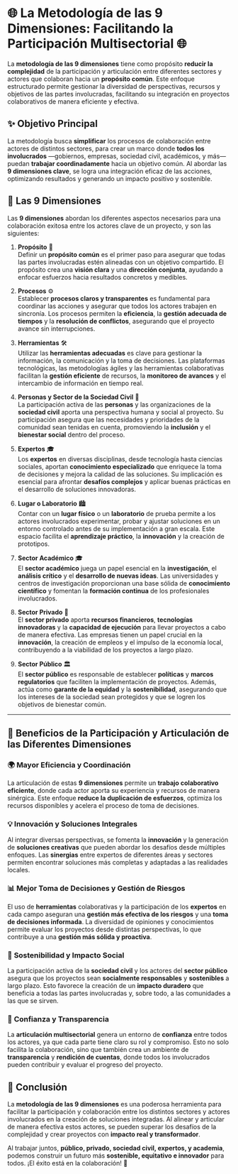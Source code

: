 # 🌐 **La Metodología de las 9 Dimensiones: Facilitando la Participación Multisectorial** 🌐

La **metodología de las 9 dimensiones** tiene como propósito **reducir la complejidad** de la participación y articulación entre diferentes sectores y actores que colaboran hacia un **propósito común**. Este enfoque estructurado permite gestionar la diversidad de perspectivas, recursos y objetivos de las partes involucradas, facilitando su integración en proyectos colaborativos de manera eficiente y efectiva.

## ✨ **Objetivo Principal**  
La metodología busca **simplificar** los procesos de colaboración entre actores de distintos sectores, para crear un marco donde **todos los involucrados** —gobiernos, empresas, sociedad civil, académicos, y más— puedan **trabajar coordinadamente** hacia un objetivo común. Al abordar las **9 dimensiones clave**, se logra una integración eficaz de las acciones, optimizando resultados y generando un impacto positivo y sostenible.

## 🔄 **Las 9 Dimensiones**  
Las **9 dimensiones** abordan los diferentes aspectos necesarios para una colaboración exitosa entre los actores clave de un proyecto, y son las siguientes:

1. **Propósito** 🎯  
   Definir un **propósito común** es el primer paso para asegurar que todas las partes involucradas estén alineadas con un objetivo compartido. El propósito crea una **visión clara** y una **dirección conjunta**, ayudando a enfocar esfuerzos hacia resultados concretos y medibles.

2. **Procesos** ⚙️  
   Establecer **procesos claros y transparentes** es fundamental para coordinar las acciones y asegurar que todos los actores trabajen en sincronía. Los procesos permiten la **eficiencia**, la **gestión adecuada de tiempos** y la **resolución de conflictos**, asegurando que el proyecto avance sin interrupciones.

3. **Herramientas** 🛠️  
   Utilizar las **herramientas adecuadas** es clave para gestionar la información, la comunicación y la toma de decisiones. Las plataformas tecnológicas, las metodologías ágiles y las herramientas colaborativas facilitan la **gestión eficiente** de recursos, la **monitoreo de avances** y el intercambio de información en tiempo real.

4. **Personas y Sector de la Sociedad Civil** 🤝  
   La participación activa de las **personas** y las organizaciones de la **sociedad civil** aporta una perspectiva humana y social al proyecto. Su participación asegura que las necesidades y prioridades de la comunidad sean tenidas en cuenta, promoviendo la **inclusión** y el **bienestar social** dentro del proceso.

5. **Expertos** 🎓  
   Los **expertos** en diversas disciplinas, desde tecnología hasta ciencias sociales, aportan **conocimiento especializado** que enriquece la toma de decisiones y mejora la calidad de las soluciones. Su implicación es esencial para afrontar **desafíos complejos** y aplicar buenas prácticas en el desarrollo de soluciones innovadoras.

6. **Lugar o Laboratorio** 🏙️  
   Contar con un **lugar físico** o un **laboratorio** de prueba permite a los actores involucrados experimentar, probar y ajustar soluciones en un entorno controlado antes de su implementación a gran escala. Este espacio facilita el **aprendizaje práctico**, la **innovación** y la creación de prototipos.

7. **Sector Académico** 🎓  
   El **sector académico** juega un papel esencial en la **investigación**, el **análisis crítico** y el **desarrollo de nuevas ideas**. Las universidades y centros de investigación proporcionan una base sólida de **conocimiento científico** y fomentan la **formación continua** de los profesionales involucrados.

8. **Sector Privado** 💼  
   El **sector privado** aporta **recursos financieros**, **tecnologías innovadoras** y la **capacidad de ejecución** para llevar proyectos a cabo de manera efectiva. Las empresas tienen un papel crucial en la **innovación**, la creación de empleos y el impulso de la economía local, contribuyendo a la viabilidad de los proyectos a largo plazo.

9. **Sector Público** 🏛️  
   El **sector público** es responsable de establecer **políticas** y **marcos regulatorios** que faciliten la implementación de proyectos. Además, actúa como **garante de la equidad** y la **sostenibilidad**, asegurando que los intereses de la sociedad sean protegidos y que se logren los objetivos de bienestar común.

---

## 🤝 **Beneficios de la Participación y Articulación de las Diferentes Dimensiones**

### 🌍 **Mayor Eficiencia y Coordinación**  
La articulación de estas **9 dimensiones** permite un **trabajo colaborativo eficiente**, donde cada actor aporta su experiencia y recursos de manera sinérgica. Este enfoque **reduce la duplicación de esfuerzos**, optimiza los recursos disponibles y acelera el proceso de toma de decisiones.

### 💡 **Innovación y Soluciones Integrales**  
Al integrar diversas perspectivas, se fomenta la **innovación** y la generación de **soluciones creativas** que pueden abordar los desafíos desde múltiples enfoques. Las **sinergias** entre expertos de diferentes áreas y sectores permiten encontrar soluciones más completas y adaptadas a las realidades locales.

### 📊 **Mejor Toma de Decisiones y Gestión de Riesgos**  
El uso de **herramientas** colaborativas y la participación de los **expertos** en cada campo aseguran una **gestión más efectiva de los riesgos** y una **toma de decisiones informada**. La diversidad de opiniones y conocimientos permite evaluar los proyectos desde distintas perspectivas, lo que contribuye a una **gestión más sólida y proactiva**.

### 🌱 **Sostenibilidad y Impacto Social**  
La participación activa de la **sociedad civil** y los actores del **sector público** asegura que los proyectos sean **socialmente responsables** y **sostenibles** a largo plazo. Esto favorece la creación de un **impacto duradero** que beneficia a todas las partes involucradas y, sobre todo, a las comunidades a las que se sirven.

### 🌟 **Confianza y Transparencia**  
La **articulación multisectorial** genera un entorno de **confianza** entre todos los actores, ya que cada parte tiene claro su rol y compromiso. Esto no solo facilita la colaboración, sino que también crea un ambiente de **transparencia** y **rendición de cuentas**, donde todos los involucrados pueden contribuir y evaluar el progreso del proyecto.

## 🌟 **Conclusión**  
La **metodología de las 9 dimensiones** es una poderosa herramienta para facilitar la participación y colaboración entre los distintos sectores y actores involucrados en la creación de soluciones integradas. Al alinear y articular de manera efectiva estos actores, se pueden superar los desafíos de la complejidad y crear proyectos con **impacto real y transformador**.  

Al trabajar juntos, **público, privado, sociedad civil, expertos, y academia**, podemos construir un futuro más **sostenible, equitativo e innovador** para todos. ¡El éxito está en la colaboración! 🚀
